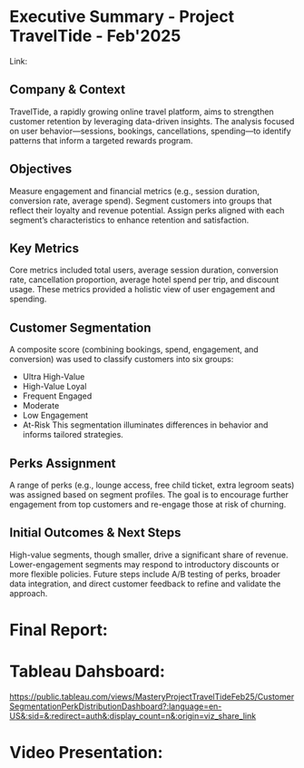 # Executive Summary - Project TravelTide - Feb'2025
Link: 

## Company & Context
TravelTide, a rapidly growing online travel platform, aims to strengthen customer retention by leveraging data-driven insights. The analysis focused on user behavior—sessions, bookings, cancellations, spending—to identify patterns that inform a targeted rewards program.

## Objectives
Measure engagement and financial metrics (e.g., session duration, conversion rate, average spend).
Segment customers into groups that reflect their loyalty and revenue potential.
Assign perks aligned with each segment’s characteristics to enhance retention and satisfaction.

## Key Metrics
Core metrics included total users, average session duration, conversion rate, cancellation proportion, average hotel spend per trip, and discount usage. These metrics provided a holistic view of user engagement and spending.

## Customer Segmentation
A composite score (combining bookings, spend, engagement, and conversion) was used to classify customers into six groups:
- Ultra High-Value
- High-Value Loyal
- Frequent Engaged
- Moderate
- Low Engagement
- At-Risk
This segmentation illuminates differences in behavior and informs tailored strategies.

## Perks Assignment
A range of perks (e.g., lounge access, free child ticket, extra legroom seats) was assigned based on segment profiles. The goal is to encourage further engagement from top customers and re-engage those at risk of churning.

## Initial Outcomes & Next Steps
High-value segments, though smaller, drive a significant share of revenue.
Lower-engagement segments may respond to introductory discounts or more flexible policies.
Future steps include A/B testing of perks, broader data integration, and direct customer feedback to refine and validate the approach.

# Final Report: 


# Tableau Dahsboard: 
https://public.tableau.com/views/MasteryProjectTravelTideFeb25/CustomerSegmentationPerkDistributionDashboard?:language=en-US&:sid=&:redirect=auth&:display_count=n&:origin=viz_share_link

# Video Presentation: 
